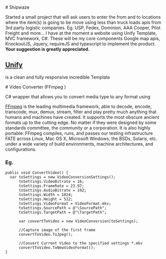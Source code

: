 <p>
# Shipwaze

Started a small project that will ask users to enter the from and to locations where the item(s) is going to be move using less than truck loads apis from 3rd party logistic companies. Eg. USP, Fedex, Dominion, AAA Cooper, Pilot Freight and more... I have at the moment a website using Unify Template, MVC framework, C#. These will be my core components Google map apis, KnockoutJS, Jquery, requireJS and typescript to implement the product. <br /> <b>Your suggestion is greatly appreciated.</b>

<h2><a href='https://htmlstream.com/preview/unify-v1.9.8/index.html'>Unify</a></h2>
is a clean and fully responsive incredible Template
</p>
<p>
# Video Converter (FFmpeg )

C# wrapper that allows you to convert media type to any format using 

<a href='https://ffmpeg.org/about.html.'>FFmpeg</a> is the leading multimedia framework, able to decode, encode, transcode, mux, demux, stream, filter and play pretty much anything that humans and machines have created. It supports the most obscure ancient formats up to the cutting edge. No matter if they were designed by some standards committee, the community or a corporation. It is also highly portable: FFmpeg compiles, runs, and passes our testing infrastructure FATE across Linux, Mac OS X, Microsoft Windows, the BSDs, Solaris, etc. under a wide variety of build environments, machine architectures, and configurations.

<h3>Eg.</h3>

```
public void ConvertVideo() {
  var toSettings = new VideoConversionSettings();
      toSettings.VideoBitrate = 16;
      toSettings.FrameRate = 23.97;
      toSettings.AudioBitrate = 192;
      toSettings.Width = 1024;
      toSettings.Height = 512;
      toSettings.VideoFormat = VideoFormat.mkv;
      toSettings.SourcePath = @"\SourcePath";
      toSettings.TargetPath = @"\TargetPath";

      var convertToVideo = new VideoConversion(toSettings);
	
      //Capture image of the first frame
      convertToVideo.ToJpeg(); 

      //Convert Current Video to the specified settings *.mkv
      convertToVideo.ToNewVideoFormat();
}
```
</p>
